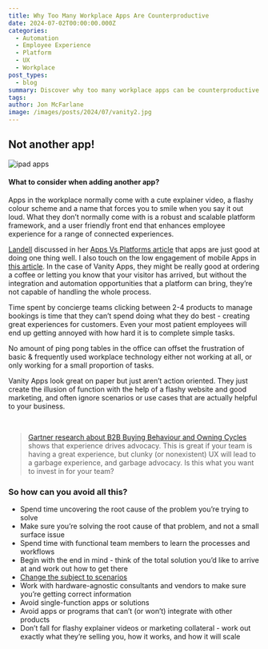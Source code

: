 ```yaml
---
title: Why Too Many Workplace Apps Are Counterproductive
date: 2024-07-02T00:00:00.000Z
categories:
  - Automation
  - Employee Experience
  - Platform
  - UX
  - Workplace
post_types:
  - blog
summary: Discover why too many workplace apps can be counterproductive. Learn why the platform approach is better than every workplace app.
tags:
author: Jon McFarlane
image: /images/posts/2024/07/vanity2.jpg
---
```

Not another app!
----------------

![ipad apps](/images/posts/2024/07/image-blog-post-technology-template.jpg)

#### What to consider when adding another app?

Apps in the workplace normally come with a cute explainer video, a flashy colour scheme and a name that forces you to smile when you say it out loud. What they don’t normally come with is a robust and scalable platform framework, and a user friendly front end that enhances employee experience for a range of connected experiences.

[Landell](https://www.linkedin.com/in/landellarchersportstec/) discussed in her [Apps Vs Platforms article](https://www.linkedin.com/pulse/less-more-platforms-vs-apps-landell-archer/) that apps are just good at doing one thing well. I also touch on the low engagement of mobile Apps in [this article](https://www.linkedin.com/pulse/apps-new-box-you-dont-need-jonathan-mcfarlane/). In the case of Vanity Apps, they might be really good at ordering a coffee or letting you know that your visitor has arrived, but without the integration and automation opportunities that a platform can bring, they’re not capable of handling the whole process.

Time spent by concierge teams clicking between 2-4 products to manage bookings is time that they can’t spend doing what they do best - creating great experiences for customers. Even your most patient employees will end up getting annoyed with how hard it is to complete simple tasks.

No amount of ping pong tables in the office can offset the frustration of basic & frequently used workplace technology either not working at all, or only working for a small proportion of tasks.

Vanity Apps look great on paper but just aren’t action oriented. They just create the illusion of function with the help of a flashy website and good marketing, and often ignore scenarios or use cases that are actually helpful to your business.

‍

> [Gartner research about B2B Buying Behaviour and Owning Cycles](https://blogs.gartner.com/hank-barnes/2019/02/26/first-three-steps-b2b-buying/) shows that experience drives advocacy. This is great if your team is having a great experience, but clunky (or nonexistent) UX will lead to a garbage experience, and garbage advocacy. Is this what you want to invest in for your team?

### So how can you avoid all this?

*   Spend time uncovering the root cause of the problem you’re trying to solve
*   Make sure you’re solving the root cause of that problem, and not a small surface issue
*   Spend time with functional team members to learn the processes and workflows
*   Begin with the end in mind - think of the total solution you’d like to arrive at and work out how to get there
*   [Change the subject to scenarios](https://acaprojects.com/the-aca-blog/2019/7/25/change-the-subject-to-scenarios)
*   Work with hardware-agnostic consultants and vendors to make sure you’re getting correct information
*   Avoid single-function apps or solutions
*   Avoid apps or programs that can’t (or won’t) integrate with other products
*   Don’t fall for flashy explainer videos or marketing collateral - work out exactly what they’re selling you, how it works, and how it will scale
